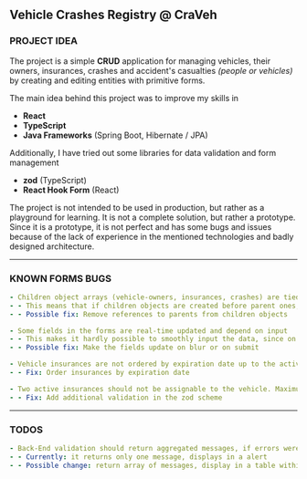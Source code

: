## Vehicle Crashes Registry @ CraVeh

### PROJECT IDEA

The project is a simple **CRUD** application for managing vehicles, their owners, insurances, crashes
and accident's casualties _(people or vehicles)_ by creating and editing entities with primitive
forms.

The main idea behind this project was to improve my skills in

- **React**
- **TypeScript**
- **Java Frameworks** (Spring Boot, Hibernate / JPA)

Additionally, I have tried out some libraries for data validation and form management

- **zod** (TypeScript)
- **React Hook Form** (React)

The project is not intended to be used in production, but rather as a playground for learning. It
is not a complete solution, but rather a prototype. Since it is a prototype, it is not perfect and
has some bugs and issues because of the lack of experience in the mentioned technologies and badly
designed architecture.

---

### KNOWN FORMS BUGS

```yml
- Children object arrays (vehicle-owners, insurances, crashes) are tied to parent objects
- - This means that if children objects are created before parent ones, then their references will be out-dated
- - Possible fix: Remove references to parents from children objects

- Some fields in the forms are real-time updated and depend on input
- - This makes it hardly possible to smoothly input the data, since on each change the input refreshes
- - Possible fix: Make the fields update on blur or on submit

- Vehicle insurances are not ordered by expiration date up to the active (or latest expired) one
- - Fix: Order insurances by expiration date

- Two active insurances should not be assignable to the vehicle. Maximum one active insurance per vehicle
- - Fix: Add additional validation in the zod scheme
```

---

### TODOS

```yml
- Back-End validation should return aggregated messages, if errors were found
- - Currently: it returns only one message, displays in a alert
- - Possible change: return array of messages, display in a table within abstract modal
```
